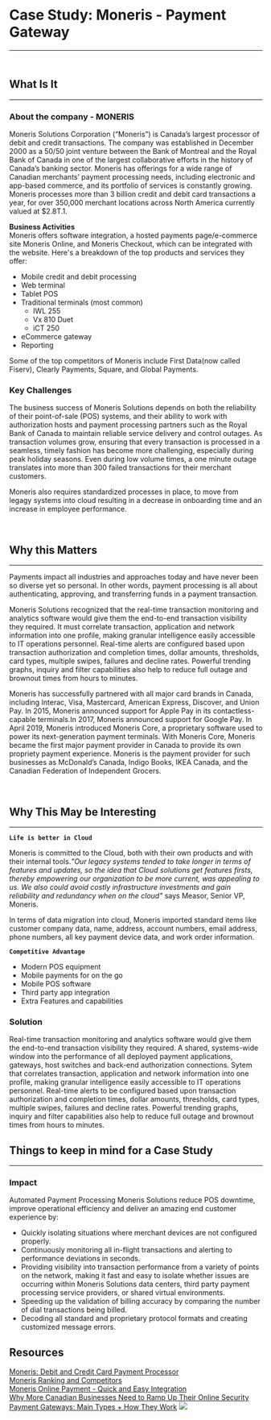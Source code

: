 
# <br> **Case Study: Moneris - Payment Gateway**
------------------------------

## <br> What Is It
------------------------------


### **About the company - MONERIS**


Moneris Solutions Corporation (“Moneris”) is Canada’s largest processor of debit and credit transactions. The company was established in December 2000 as a 50/50 joint venture between the Bank of Montreal and the Royal Bank of Canada in one of the largest collaborative efforts in the history of Canada’s banking sector. Moneris has offerings for a wide range of Canadian merchants’ payment processing needs, including electronic and app-based commerce, and its portfolio of services is constantly growing. Moneris processes more than 3 billion credit and debit card transactions a year, for over 350,000 merchant locations across North America currently valued at $2.8T.1.


**Business Activities**
<BR>Moneris offers software integration, a hosted payments page/e-commerce site Moneris Online, and Moneris Checkout, which can be integrated with the website. Here's a breakdown of the top products and services they offer:
 * Mobile credit and debit processing
 * Web terminal
 * Tablet POS
 * Traditional terminals (most common)
   * IWL 255
   * Vx 810 Duet
   * iCT 250
 * eCommerce gateway
 * Reporting

Some of the top competitors of Moneris include First Data(now called Fiserv), Clearly Payments, Square, and Global Payments.

### **Key Challenges**

The business success of Moneris Solutions depends on both the reliability of their point-of-sale (POS) systems, and their ability to work with authorization hosts and payment processing partners such as the Royal Bank of Canada to maintain reliable service delivery and control outages. As transaction volumes grow, ensuring that every transaction is processed in a seamless, timely fashion has become more challenging, especially during peak holiday seasons. Even during low volume times, a one minute outage translates into more than 300 failed transactions for their merchant customers.


Moneris also requires standardized processes in place, to move from legagy systems into cloud resulting in a decrease in onboarding time and an increase in employee performance.



<br>

## Why this Matters
------------------------
Payments impact all industries and approaches today and have never been so diverse yet so personal. In other words, payment processing is all about authenticating, approving, and transferring funds in a payment transaction. 

Moneris Solutions recognized that the real-time transaction monitoring and analytics software would give them the end-to-end transaction visibility they required. It must correlate transaction, application and network information into one profile, making granular intelligence easily accessible to IT operations personnel. Real-time alerts are configured based upon transaction authorization and completion times, dollar amounts, thresholds, card types, multiple swipes, failures and decline rates.  Powerful trending graphs, inquiry and filter capabilities also help to reduce full outage and brownout times from hours to minutes.

Moneris has successfully partnered with all major card brands in Canada, including Interac, Visa, Mastercard, American Express, Discover, and Union Pay. In 2015, Moneris announced support for Apple Pay in its contactless-capable terminals.In 2017, Moneris announced support for Google Pay. In April 2019, Moneris introduced Moneris Core, a proprietary software used to power its next-generation payment terminals. With Moneris Core, Moneris became the first major payment provider in Canada to provide its own propriety payment experience. Moneris is the payment provider for such businesses as McDonald’s Canada, Indigo Books, IKEA Canada, and the Canadian Federation of Independent Grocers.
  
  

<BR>

## Why This May be Interesting
--------------------------------
**``Life is better in Cloud``**

Moneris is committed to the Cloud, both with their own products and with their internal tools.*"Our legacy systems tended to take longer in terms of features and updates, so the idea that Cloud solutions get features firsts, thereby empowering our organization to be more current, was appealing to us. We also could avoid costly infrastructure investments and gain reliability and redundancy when on the cloud"* says Measor, Senior VP, Moneris.

In terms of data migration into cloud, Moneris imported standard items like customer company data, name, address, account numbers, email address, phone numbers, all key payment device data, and work order information. 

**``Competitive Advantage``**

* Modern POS equipment
* Mobile payments for on the go
* Mobile POS software
* Third party app integration
* Extra Features and capabilities


### **Solution**
Real-time transaction monitoring and analytics software would give them the end-to-end transaction visibility they required. 
A shared, systems-wide window into the performance of all deployed payment applications, gateways, host switches and back-end authorization connections.
Sytem that correlates transaction, application and network information into one profile, making granular intelligence easily accessible to IT operations personnel. Real-time alerts to be configured based upon transaction authorization and completion times, dollar amounts, thresholds, card types, multiple swipes, failures and decline rates.  Powerful trending graphs, inquiry and filter capabilities also help to reduce full outage and brownout times from hours to minutes.


## Things to keep in mind for a Case Study
------------------------------------------

### **Impact**

Automated Payment Processing Moneris Solutions reduce POS downtime, improve operational efficiency and deliver an amazing end customer experience by:
* Quickly isolating situations where merchant devices are not configured properly.
* Continuously monitoring all in-flight transactions and alerting to performance deviations in seconds.
* Providing visibility into transaction performance from a variety of points on the network, making it fast and easy to isolate whether issues are occurring within Moneris Solutions data centers, third party payment processing service providers, or shared virtual environments.
* Speeding up the validation of billing accuracy by comparing the number of dial transactions being billed.
* Decoding all standard and proprietary protocol formats and creating customized message errors.


## Resources
[Moneris: Debit and Credit Card Payment Processor](https://www.moneris.com/) <br>
[Moneris Ranking and Competitors](https://www.similarweb.com/website/moneris.com/competitors/)<br>
[Moneris Online Payment - Quick and Easy Integration](https://go.moneris.com/onlinepayments?utm_source=google&utm_medium=cpc&utm_campaign=mol+mol+acquisition+mol+online+payments&utm_content=original+products+and+services+google+cta+mol+online+payments+branded+online+payment+processing++++english&cmfc=proactive&dsch=paid&trgtaud=prospect+merchants&audind=&cstjrnstg=awareness&cstprs=&cmpobj=acquisition&cmpfcs=product&cmpsgm=in+person+payments&cmpprnt=mol&cmpnm=mol+acquisition&cmpsub=mol+online+payments&cntapp=original&cntpll=products+and+services&cntheme=google+cta+mol+online+payments+branded+online+payment+processing+++&cntlng=english&creative=627874970773&keyword=moneris%20online%20payments&matchtype=p&network=g&device=c&gclid=CjwKCAiApvebBhAvEiwAe7mHSK_GdKb310U-niHRHJ94PnT4rr9bdQ_yR64TZXCMEoEQZAxkOhoNRxoC4rwQAvD_BwE)<br>
[Why More Canadian Businesses Need to Ramp Up Their Online Security](https://www.moneris.com/en/insights/posts/fraud-prevention/why-more-canadian-businesses-need-to-ramp-up-their-online-security)
[Payment Gateways: Main Types + How They Work](https://www.bigcommerce.com/articles/ecommerce/payment-gateways/)
![](https://user-images.githubusercontent.com/118142182/203639971-fcfbff9d-b41d-473c-ab55-c4268f36b6a2.jpg)




















